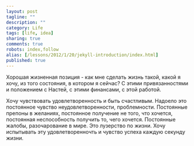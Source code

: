 ```yaml
---
layout: post
tagline: ""
description: ""
category: Life
tags: [life, idea]
sharing: true
comments: true
robots: index,follow
alias: [/lessons/2012/1/20/jekyll-introduction/index.html]
published: true
---
```


Хорошая жизненная позиция - как мне сделать жизнь такой, какой я хочу, из того состояния, в котором я сейчас? С этими привязанностями и положением с Настей, с этими финансами, с этой работой.

Хочу чувствовать удовлетворенность и быть счастливым. Надоело это постоянное чувство неудовлетворенности, проблемности. Постоянные препоны в желаниях, постоянное получение не того, что хочется, постоянная неспособность получить то, чего хочется. Постоянные жалобы, разочарование в мире. Это лузерство по жизни. Хочу испытывать эту удовлетворенночть и чувство успеха каждую секунду жизни.